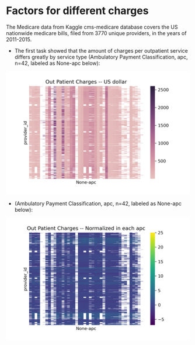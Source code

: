 # Factors for different charges
The Medicare data from Kaggle cms-medicare database covers the US nationwide medicare bills, filed from 3770 unique providers, in the years of 2011-2015. 

- The first task showed that the amount of charges per outpatient service differs greatly by service type (Ambulatory Payment Classification, apc, n=42, labeled as None-apc below):       

![Figure1](OutPatientCharges.png)

-  (Ambulatory Payment Classification, apc, n=42, labeled as None-apc below):       

![Figure2](OutPatientChargesNorm.png)

